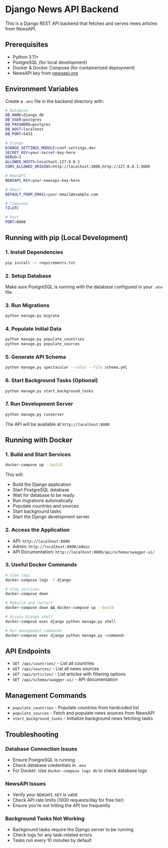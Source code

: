 # Django News API Backend

This is a Django REST API backend that fetches and serves news articles from NewsAPI.

## Prerequisites

- Python 3.11+
- PostgreSQL (for local development)
- Docker & Docker Compose (for containerized deployment)
- NewsAPI key from [newsapi.org](https://newsapi.org)

## Environment Variables

Create a `.env` file in the backend directory with:

```bash
# Database
DB_NAME=django_db
DB_USER=postgres
DB_PASSWORD=postgres
DB_HOST=localhost
DB_PORT=5432

# Django
DJANGO_SETTINGS_MODULE=conf.settings.dev
SECRET_KEY=your-secret-key-here
DEBUG=1
ALLOWED_HOSTS=localhost,127.0.0.1
CORS_ALLOWED_ORIGINS=http://localhost:3000,http://127.0.0.1:3000

# NewsAPI
NEWSAPI_KEY=your-newsapi-key-here

# Email
DEFAULT_FROM_EMAIL=your-email@example.com

# Timezone
TZ=UTC

# Port
PORT=8000
```

## Running with pip (Local Development)

### 1. Install Dependencies

```bash
pip install -r requirements.txt
```

### 2. Setup Database

Make sure PostgreSQL is running with the database configured in your `.env` file.

### 3. Run Migrations

```bash
python manage.py migrate
```

### 4. Populate Initial Data

```bash
python manage.py populate_countries
python manage.py populate_sources
```

### 5. Generate API Schema

```bash
python manage.py spectacular --color --file schema.yml
```

### 6. Start Background Tasks (Optional)

```bash
python manage.py start_background_tasks
```

### 7. Run Development Server

```bash
python manage.py runserver
```

The API will be available at `http://localhost:8000`

## Running with Docker

### 1. Build and Start Services

```bash
docker-compose up --build
```

This will:

- Build the Django application
- Start PostgreSQL database
- Wait for database to be ready
- Run migrations automatically
- Populate countries and sources
- Start background tasks
- Start the Django development server

### 2. Access the Application

- API: `http://localhost:8000`
- Admin: `http://localhost:8000/admin`
- API Documentation: `http://localhost:8000/api/schema/swagger-ui/`

### 3. Useful Docker Commands

```bash
# View logs
docker-compose logs -f django

# Stop services
docker-compose down

# Rebuild and restart
docker-compose down && docker-compose up --build

# Access Django shell
docker-compose exec django python manage.py shell

# Run management commands
docker-compose exec django python manage.py <command>
```

## API Endpoints

- `GET /api/countries/` - List all countries
- `GET /api/sources/` - List all news sources
- `GET /api/articles/` - List articles with filtering options
- `GET /api/schema/swagger-ui/` - API documentation

## Management Commands

- `populate_countries` - Populate countries from hardcoded list
- `populate_sources` - Fetch and populate news sources from NewsAPI
- `start_background_tasks` - Initialize background news fetching tasks

## Troubleshooting

### Database Connection Issues

- Ensure PostgreSQL is running
- Check database credentials in `.env`
- For Docker: Use `docker-compose logs db` to check database logs

### NewsAPI Issues

- Verify your `NEWSAPI_KEY` is valid
- Check API rate limits (1000 requests/day for free tier)
- Ensure you're not hitting the API too frequently

### Background Tasks Not Working

- Background tasks require the Django server to be running
- Check logs for any task-related errors
- Tasks run every 10 minutes by default
